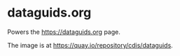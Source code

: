 # dataguids.org

Powers the https://dataguids.org page.

The image is at https://quay.io/repository/cdis/dataguids.
